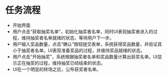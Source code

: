 # 任务流程

- 开始界面
- 用户点击“获取抽奖名单”，初始化抽奖者名单，同时UI表现抽奖者进入的过程，维持抽奖者名单就绪的状态，等待用户下一步。
- 用户输入奖品数量，点击“确认”按钮提交表单，系统获得奖品数量，并验证其小于抽奖者名单。UI表现准备奖品的过程，并维持奖品就绪的状态。
- 用户点击“开始抽奖”，系统根据抽奖者名单和奖品数量计算出获奖名单。UI显示正在抽奖的过程，维持抽奖已经结束的状态。
- UI在一个明显的转场之后，公布获奖者名单。